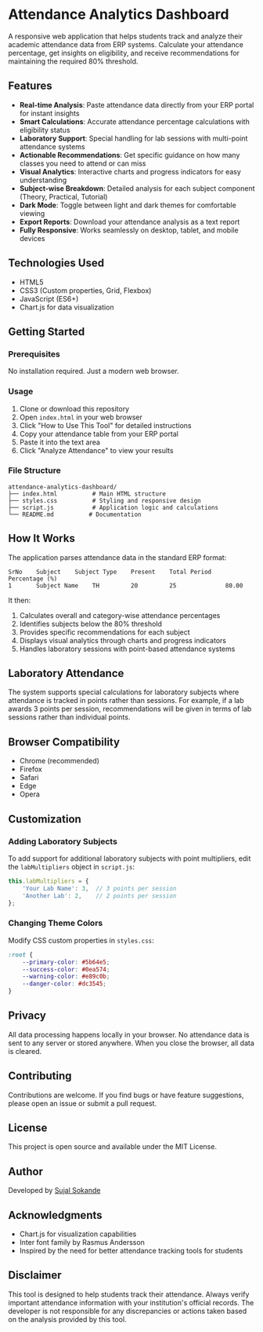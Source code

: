 # Attendance Analytics Dashboard

A responsive web application that helps students track and analyze their academic attendance data from ERP systems. Calculate your attendance percentage, get insights on eligibility, and receive recommendations for maintaining the required 80% threshold.

## Features

- **Real-time Analysis**: Paste attendance data directly from your ERP portal for instant insights
- **Smart Calculations**: Accurate attendance percentage calculations with eligibility status
- **Laboratory Support**: Special handling for lab sessions with multi-point attendance systems
- **Actionable Recommendations**: Get specific guidance on how many classes you need to attend or can miss
- **Visual Analytics**: Interactive charts and progress indicators for easy understanding
- **Subject-wise Breakdown**: Detailed analysis for each subject component (Theory, Practical, Tutorial)
- **Dark Mode**: Toggle between light and dark themes for comfortable viewing
- **Export Reports**: Download your attendance analysis as a text report
- **Fully Responsive**: Works seamlessly on desktop, tablet, and mobile devices

## Technologies Used

- HTML5
- CSS3 (Custom properties, Grid, Flexbox)
- JavaScript (ES6+)
- Chart.js for data visualization

## Getting Started

### Prerequisites

No installation required. Just a modern web browser.

### Usage

1. Clone or download this repository
2. Open `index.html` in your web browser
3. Click "How to Use This Tool" for detailed instructions
4. Copy your attendance table from your ERP portal
5. Paste it into the text area
6. Click "Analyze Attendance" to view your results

### File Structure

```
attendance-analytics-dashboard/
├── index.html          # Main HTML structure
├── styles.css          # Styling and responsive design
├── script.js           # Application logic and calculations
└── README.md          # Documentation
```

## How It Works

The application parses attendance data in the standard ERP format:

```
SrNo    Subject    Subject Type    Present    Total Period    Percentage (%)
1       Subject Name    TH         20         25              80.00
```

It then:
1. Calculates overall and category-wise attendance percentages
2. Identifies subjects below the 80% threshold
3. Provides specific recommendations for each subject
4. Displays visual analytics through charts and progress indicators
5. Handles laboratory sessions with point-based attendance systems

## Laboratory Attendance

The system supports special calculations for laboratory subjects where attendance is tracked in points rather than sessions. For example, if a lab awards 3 points per session, recommendations will be given in terms of lab sessions rather than individual points.

## Browser Compatibility

- Chrome (recommended)
- Firefox
- Safari
- Edge
- Opera

## Customization

### Adding Laboratory Subjects

To add support for additional laboratory subjects with point multipliers, edit the `labMultipliers` object in `script.js`:

```javascript
this.labMultipliers = {
    'Your Lab Name': 3,  // 3 points per session
    'Another Lab': 2,    // 2 points per session
};
```

### Changing Theme Colors

Modify CSS custom properties in `styles.css`:

```css
:root {
    --primary-color: #5b64e5;
    --success-color: #0ea574;
    --warning-color: #e89c0b;
    --danger-color: #dc3545;
}
```

## Privacy

All data processing happens locally in your browser. No attendance data is sent to any server or stored anywhere. When you close the browser, all data is cleared.

## Contributing

Contributions are welcome. If you find bugs or have feature suggestions, please open an issue or submit a pull request.

## License

This project is open source and available under the MIT License.

## Author

Developed by [Sujal Sokande](https://www.linkedin.com/in/sujal-sokande-1028a62b1/)

## Acknowledgments

- Chart.js for visualization capabilities
- Inter font family by Rasmus Andersson
- Inspired by the need for better attendance tracking tools for students

## Disclaimer

This tool is designed to help students track their attendance. Always verify important attendance information with your institution's official records. The developer is not responsible for any discrepancies or actions taken based on the analysis provided by this tool.
